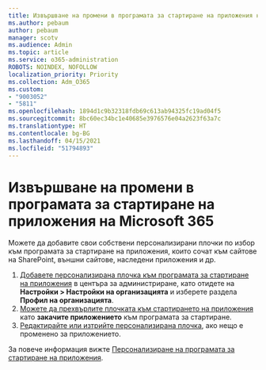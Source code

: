 ```yaml
---
title: Извършване на промени в програмата за стартиране на приложения на Microsoft 365
ms.author: pebaum
author: pebaum
manager: scotv
ms.audience: Admin
ms.topic: article
ms.service: o365-administration
ROBOTS: NOINDEX, NOFOLLOW
localization_priority: Priority
ms.collection: Adm_O365
ms.custom:
- "9003052"
- "5811"
ms.openlocfilehash: 1894d1c9b32318fdb69c613ab94325fc19ad04f5
ms.sourcegitcommit: 8bc60ec34bc1e40685e3976576e04a2623f63a7c
ms.translationtype: HT
ms.contentlocale: bg-BG
ms.lasthandoff: 04/15/2021
ms.locfileid: "51794893"
---
```

# <a name="make-changes-to-the-microsoft-365-app-launcher"></a>Извършване на промени в програмата за стартиране на приложения на Microsoft 365

Можете да добавите свои собствени персонализирани плочки по избор към програмата за стартиране на приложения, които сочат към сайтове на SharePoint, външни сайтове, наследени приложения и др.

1. [Добавете персонализирана плочка към програмата за стартиране на приложения](https://docs.microsoft.com/microsoft-365/admin/manage/customize-the-app-launcher) в центъра за администриране, като отидете на **Настройки > Настройки на организацията** и изберете раздела **Профил на организацията**.
2. [Можете да прехвърлите плочката към стартирането на приложения](https://docs.microsoft.com/microsoft-365/admin/manage/customize-the-app-launcher#promote-the-tile-to-app-launcher) като **закачите приложението** към програмата за стартиране.
3. [Редактирайте или изтрийте персонализирана плочка](https://docs.microsoft.com/microsoft-365/admin/manage/customize-the-app-launcher#edit-or-delete-a-custom-tile), ако нещо е променено за приложението.

За повече информация вижте [Персонализиране на програмата за стартиране на приложения](https://docs.microsoft.com/microsoft-365/admin/manage/customize-the-app-launcher).
